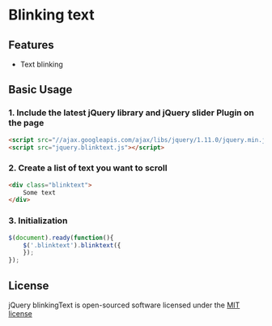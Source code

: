 # Blinking text


## Features

* Text blinking

## Basic Usage

### 1. Include the latest jQuery library and jQuery slider Plugin on the page
```html
<script src="//ajax.googleapis.com/ajax/libs/jquery/1.11.0/jquery.min.js"></script>
<script src="jquery.blinktext.js"></script>
```

### 2. Create a list of text you want to scroll
```html
<div class="blinktext">
	Some text
</div>
```

### 3. Initialization
```js
$(document).ready(function(){
	$('.blinktext').blinktext({
	});
});
```

## License

jQuery blinkingText is open-sourced software licensed under the [MIT license](http://opensource.org/licenses/MIT)
